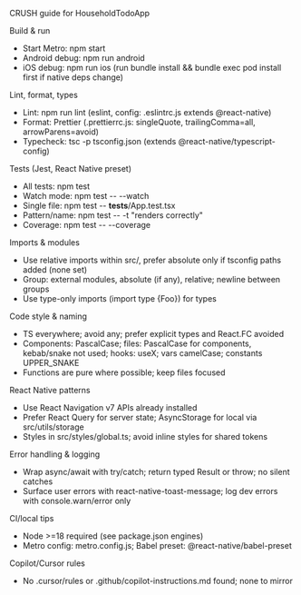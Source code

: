 CRUSH guide for HouseholdTodoApp

Build & run
- Start Metro: npm start
- Android debug: npm run android
- iOS debug: npm run ios (run bundle install && bundle exec pod install first if native deps change)

Lint, format, types
- Lint: npm run lint (eslint, config: .eslintrc.js extends @react-native)
- Format: Prettier (.prettierrc.js: singleQuote, trailingComma=all, arrowParens=avoid)
- Typecheck: tsc -p tsconfig.json (extends @react-native/typescript-config)

Tests (Jest, React Native preset)
- All tests: npm test
- Watch mode: npm test -- --watch
- Single file: npm test -- __tests__/App.test.tsx
- Pattern/name: npm test -- -t "renders correctly"
- Coverage: npm test -- --coverage

Imports & modules
- Use relative imports within src/, prefer absolute only if tsconfig paths added (none set)
- Group: external modules, absolute (if any), relative; newline between groups
- Use type-only imports (import type {Foo}) for types

Code style & naming
- TS everywhere; avoid any; prefer explicit types and React.FC avoided
- Components: PascalCase; files: PascalCase for components, kebab/snake not used; hooks: useX; vars camelCase; constants UPPER_SNAKE
- Functions are pure where possible; keep files focused

React Native patterns
- Use React Navigation v7 APIs already installed
- Prefer React Query for server state; AsyncStorage for local via src/utils/storage
- Styles in src/styles/global.ts; avoid inline styles for shared tokens

Error handling & logging
- Wrap async/await with try/catch; return typed Result or throw; no silent catches
- Surface user errors with react-native-toast-message; log dev errors with console.warn/error only

CI/local tips
- Node >=18 required (see package.json engines)
- Metro config: metro.config.js; Babel preset: @react-native/babel-preset

Copilot/Cursor rules
- No .cursor/rules or .github/copilot-instructions.md found; none to mirror
